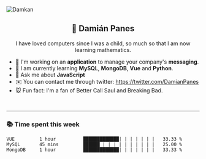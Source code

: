 ![Damkan](https://i.postimg.cc/g2V51hVL/kgkgkgkgkgkgkgk.png)
<h2 align="center">🌿 Damián Panes </h2>
<p align="center">I have loved computers since I was a child, so much so that I am now learning mathematics.</p>

- 📠 I'm working on an **application** to manage your company's **messaging**.
- 🍭 I am currently learning **MySQL**, **MongoDB**, **Vue** and **Python**.
- 📖 Ask me about **JavaScript**
- ✉️ You can contact me through twitter: https://twitter.com/DamianPanes
- 🐭 Fun fact: I'm a fan of Better Call Saul and Breaking Bad.

<br>
<hr>
<h3>📚 Time spent this week</h3>

```text
VUE         1 hour          █████████████| | | | | | |   33.33 %
MySQL       45 mins         ██████ | | | | | | | | | |   25.00 %
MongoDB     1 hour          █████████████| | | | | | |   33.33 %
```
